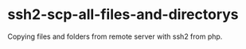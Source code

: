# ssh2-scp-all-files-and-directorys
 Copying files and folders from remote server with ssh2 from php. 
